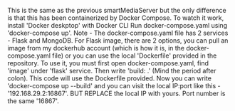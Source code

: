 This is the same as the previous smartMediaServer but the only difference is that this has been containerized by Docker Compose. 
To watch it work, install 'Docker deskptop' with Docker CLI
Run docker-compose.yaml using 'docker-compose up'.
Note - The docker-compose.yaml file has 2 services - Flask and MongoDB.
For Flask image, there are 2 options, you can pull an image from my dockerhub account (which is how it is, in the docker-compose.yaml file) or you can use the local 'Dockerfile' provided in the repository.
To use it, you must first open docker-compose.yaml, find 'image' under 'flask' service. Then write 'build: .' (Mind the period after colon). This code will use the Dockerfile provided.
Now you can write 'docker-compose up --build' and you can visit the local IP:port like this - '192.168.29.2:16867'. BUT REPLACE the local IP with yours. Port number is the same '16867'.
